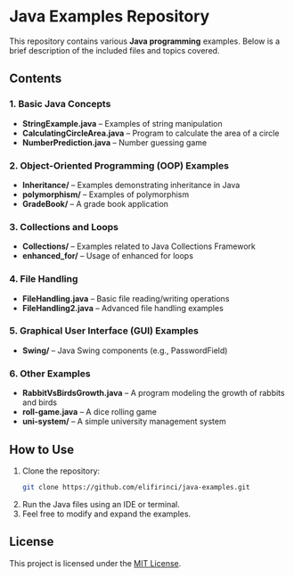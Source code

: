 # Java Examples Repository  

This repository contains various **Java programming** examples. Below is a brief description of the included files and topics covered.  

## Contents  

### 1. **Basic Java Concepts**  
- **StringExample.java** – Examples of string manipulation  
- **CalculatingCircleArea.java** – Program to calculate the area of a circle  
- **NumberPrediction.java** – Number guessing game  

### 2. **Object-Oriented Programming (OOP) Examples**  
- **Inheritance/** – Examples demonstrating inheritance in Java  
- **polymorphism/** – Examples of polymorphism  
- **GradeBook/** – A grade book application  

### 3. **Collections and Loops**  
- **Collections/** – Examples related to Java Collections Framework  
- **enhanced_for/** – Usage of enhanced for loops  

### 4. **File Handling**  
- **FileHandling.java** – Basic file reading/writing operations  
- **FileHandling2.java** – Advanced file handling examples  

### 5. **Graphical User Interface (GUI) Examples**  
- **Swing/** – Java Swing components (e.g., PasswordField)  

### 6. **Other Examples**  
- **RabbitVsBirdsGrowth.java** – A program modeling the growth of rabbits and birds  
- **roll-game.java** – A dice rolling game  
- **uni-system/** – A simple university management system  

## How to Use  
1. Clone the repository:  
   ```sh
   git clone https://github.com/elifirinci/java-examples.git
   ```
2. Run the Java files using an IDE or terminal.  
3. Feel free to modify and expand the examples.  

## License  
This project is licensed under the [MIT License](LICENSE).  

